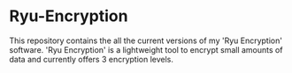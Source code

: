 # Ryu-Encryption
This repository contains the all the current versions of my 'Ryu Encryption' software. 'Ryu Encryption' is a lightweight tool to encrypt small amounts of data and currently offers 3 encryption levels.
